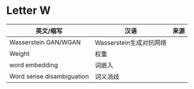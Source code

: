 # Letter W

英文/缩写|汉语|来源
---|---|---
Wasserstein GAN/WGAN|Wasserstein生成对抗网络|	
Weight|权重|
word embedding|词嵌入|
Word sense disambiguation|词义消歧|

